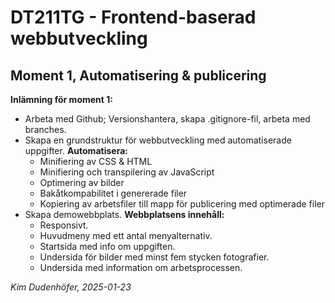 # DT211TG - Frontend-baserad webbutveckling
## Moment 1, Automatisering & publicering

**Inlämning för moment 1:**
- Arbeta med Github; Versionshantera, skapa .gitignore-fil, arbeta med branches.
- Skapa en grundstruktur för webbutveckling med automatiserade uppgifter. **Automatisera:**
    - Minifiering av CSS & HTML
    - Minifiering och transpilering av JavaScript
    - Optimering av bilder
    - Bakåtkompabilitet i genererade filer
    - Kopiering av arbetsfiler till mapp för publicering med optimerade filer
- Skapa demowebbplats. **Webbplatsens innehåll:**
    - Responsivt.
    - Huvudmeny med ett antal menyalternativ.
    - Startsida med info om uppgiften.
    - Undersida för bilder med minst fem stycken fotografier.
    - Undersida med information om arbetsprocessen.

*Kim Dudenhöfer, 2025-01-23*